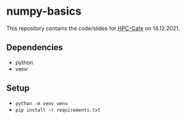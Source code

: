 # numpy-basics

This repository contains the code/slides for [HPC-Cafe](https://hpc.fau.de/systems-services/support/hpc-cafe/) on 14.12.2021.

## Dependencies
- python
- venv

## Setup
- `python -m venv venv`
- `pip install -r requirements.txt`

